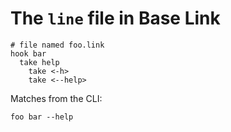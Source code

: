 # The `line` file in Base Link

```
# file named foo.link
hook bar
  take help
    take <-h>
    take <--help>
```

Matches from the CLI:

```
foo bar --help
```
